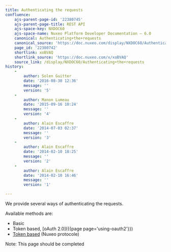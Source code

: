 ```yaml
---
title: Authenticating the requests
confluence:
    ajs-parent-page-id: '22380745'
    ajs-parent-page-title: REST API
    ajs-space-key: NXDOC60
    ajs-space-name: Nuxeo Platform Developer Documentation — 6.0
    canonical: Authenticating+the+requests
    canonical_source: 'https://doc.nuxeo.com/display/NXDOC60/Authenticating+the+requests'
    page_id: '22380742'
    shortlink: xoBVAQ
    shortlink_source: 'https://doc.nuxeo.com/x/xoBVAQ'
    source_link: /display/NXDOC60/Authenticating+the+requests
history:
    - 
        author: Solen Guitter
        date: '2016-08-30 12:36'
        message: ''
        version: '5'
    - 
        author: Manon Lumeau
        date: '2015-09-16 10:24'
        message: ''
        version: '4'
    - 
        author: Alain Escaffre
        date: '2014-07-03 02:37'
        message: ''
        version: '3'
    - 
        author: Alain Escaffre
        date: '2014-02-10 18:25'
        message: ''
        version: '2'
    - 
        author: Alain Escaffre
        date: '2014-02-10 16:46'
        message: ''
        version: '1'

---
```

We provide several ways of authenticating the requests.

Available methods are:

*   Basic
*   Token based,&nbsp;[oAuth 2.0]({{page page='using-oauth2'}})
*   [Token based](http://github.com/nuxeo/nuxeo-platform-login/tree/release-6.0/nuxeo-platform-login-token) (Nuxeo protocole)

Note: This page should be completed

&nbsp;